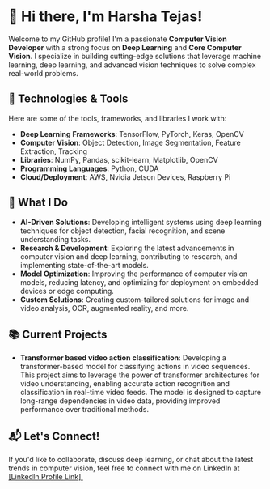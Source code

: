 # 👋 Hi there, I'm Harsha Tejas!

Welcome to my GitHub profile! I'm a passionate **Computer Vision Developer** with a strong focus on **Deep Learning** and **Core Computer Vision**. I specialize in building cutting-edge solutions that leverage machine learning, deep learning, and advanced vision techniques to solve complex real-world problems.

## 🔧 Technologies & Tools

Here are some of the tools, frameworks, and libraries I work with:

- **Deep Learning Frameworks**: TensorFlow, PyTorch, Keras, OpenCV
- **Computer Vision**: Object Detection, Image Segmentation, Feature Extraction, Tracking
- **Libraries**: NumPy, Pandas, scikit-learn, Matplotlib, OpenCV
- **Programming Languages**: Python, CUDA
- **Cloud/Deployment**: AWS, Nvidia Jetson Devices, Raspberry Pi

## 🚀 What I Do

- **AI-Driven Solutions**: Developing intelligent systems using deep learning techniques for object detection, facial recognition, and scene understanding tasks.
- **Research & Development**: Exploring the latest advancements in computer vision and deep learning, contributing to research, and implementing state-of-the-art models.
- **Model Optimization**: Improving the performance of computer vision models, reducing latency, and optimizing for deployment on embedded devices or edge computing.
- **Custom Solutions**: Creating custom-tailored solutions for image and video analysis, OCR, augmented reality, and more.

## 📚 Current Projects

- **Transformer based video action classification**: Developing a transformer-based model for classifying actions in video sequences. This project aims to leverage the power of transformer architectures for video understanding, enabling accurate action recognition and classification in real-time video feeds. The model is designed to capture long-range dependencies in video data, providing improved performance over traditional methods.

## 📬 Let's Connect!

If you'd like to collaborate, discuss deep learning, or chat about the latest trends in computer vision, feel free to connect with me on LinkedIn at [[LinkedIn Profile Link].](https://www.linkedin.com/in/harsha-tejas-5056071a4/)


<!--
**harshatejas/harshatejas** is a ✨ _special_ ✨ repository because its `README.md` (this file) appears on your GitHub profile.

Here are some ideas to get you started:

- 🔭 I’m currently working on ...
- 🌱 I’m currently learning ...
- 👯 I’m looking to collaborate on ...
- 🤔 I’m looking for help with ...
- 💬 Ask me about ...
- 📫 How to reach me: ...
- 😄 Pronouns: ...
- ⚡ Fun fact: ...
-->
